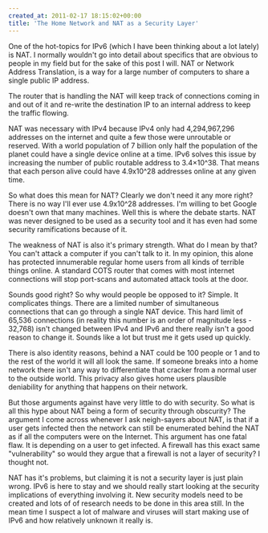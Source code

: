 ```yaml
---
created_at: 2011-02-17 18:15:02+00:00
title: 'The Home Network and NAT as a Security Layer'
---
```


One of the hot-topics for IPv6 (which I have been thinking about a lot lately)
is NAT. I normally wouldn't go into detail about specifics that are obvious to
people in my field but for the sake of this post I will. NAT or Network Address
Translation, is a way for a large number of computers to share a single public
IP address.

The router that is handling the NAT will keep track of connections coming in
and out of it and re-write the destination IP to an internal address to keep
the traffic flowing.

NAT was necessary with IPv4 because IPv4 only had 4,294,967,296 addresses on
the internet and quite a few those were unroutable or reserved. With a world
population of 7 billion only half the population of the planet could have a
single device online at a time. IPv6 solves this issue by increasing the number
of public routable address to 3.4×10^38. That means that each person alive
could have 4.9x10^28 addresses online at any given time.

So what does this mean for NAT? Clearly we don't need it any more right? There
is no way I'll ever use 4.9x10^28 addresses. I'm willing to bet Google doesn't
own that many machines. Well this is where the debate starts. NAT was never
designed to be used as a security tool and it has even had some security
ramifications because of it.

The weakness of NAT is also it's primary strength. What do I mean by that? You
can't attack a computer if you can't talk to it. In my opinion, this alone has
protected innumerable regular home users from all kinds of terrible things
online. A standard COTS router that comes with most internet connections will
stop port-scans and automated attack tools at the door.

Sounds good right? So why would people be opposed to it? Simple. It complicates
things. There are a limited number of simultaneous connections that can go
through a single NAT device. This hard limit of 65,536 connections (in reality
this number is an order of magnitude less - 32,768) isn't changed between IPv4
and IPv6 and there really isn't a good reason to change it. Sounds like a lot
but trust me it gets used up quickly.

There is also identity reasons, behind a NAT could be 100 people or 1 and to
the rest of the world it will all look the same. If someone breaks into a home
network there isn't any way to differentiate that cracker from a normal user to
the outside world. This privacy also gives home users plausible deniability for
anything that happens on their network.

But those arguments against have very little to do with security. So what is
all this hype about NAT being a form of security through obscurity? The
argument I come across whenever I ask neigh-sayers about NAT, is that if a user
gets infected then the network can still be enumerated behind the NAT as if all
the computers were on the Internet. This argument has one fatal flaw. It is
depending on a user to get infected. A firewall has this exact same
"vulnerability" so would they argue that a firewall is not a layer of security?
I thought not.

NAT has it's problems, but claiming it is not a security layer is just plain
wrong. IPv6 is here to stay and we should really start looking at the security
implications of everything involving it. New security models need to be created
and lots of of research needs to be done in this area still. In the mean time I
suspect a lot of malware and viruses will start making use of IPv6 and how
relatively unknown it really is.


